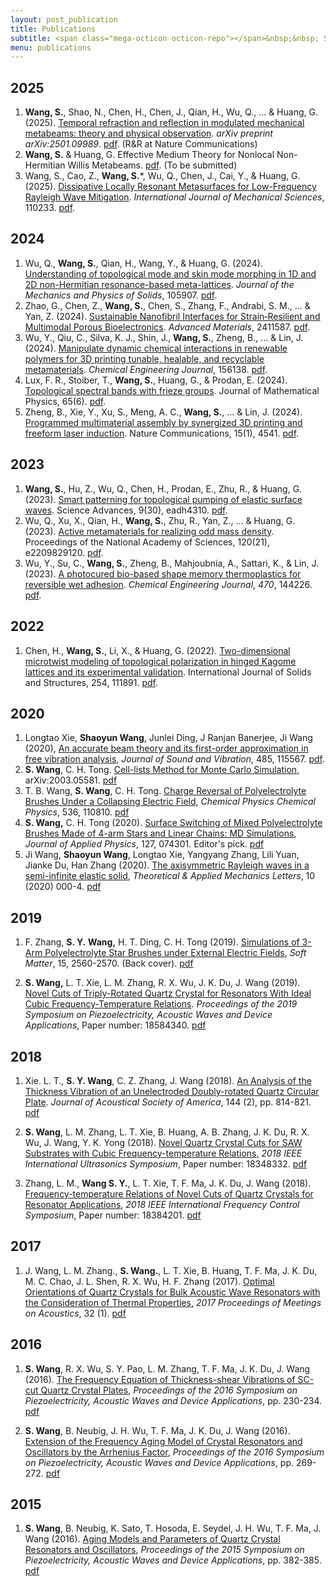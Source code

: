 ```yaml
---
layout: post_publication
title: Publications
subtitle: <span class="mega-octicon octicon-repo"></span>&nbsp;&nbsp; Shaoyun's Publications
menu: publications
---
```


## 2025

1. **Wang, S.**, Shao, N., Chen, H., Chen, J., Qian, H., Wu, Q., ... & Huang, G. (2025). [Temporal refraction and reflection in modulated mechanical metabeams: theory and physical observation](https://arxiv.org/abs/2501.09989). *arXiv preprint arXiv:2501.09989*. <a href="/assets/files/2025NC.pdf">pdf</a>. (R&R at Nature Communications) 
2. **Wang, S.** & Huang, G. Effective Medium Theory for Nonlocal Non-Hermitian Willis Metabeams. <a href="/assets/files/2025Willis.pdf">pdf</a>. (To be submitted)
3. Wang, S., Cao, Z., **Wang, S.***, Wu, Q., Chen, J., Cai, Y., & Huang, G. (2025). [Dissipative Locally Resonant Metasurfaces for Low-Frequency Rayleigh Wave Mitigation](https://doi.org/10.1016/j.ijmecsci.2025.110233). *International Journal of Mechanical Sciences*, 110233. <a href="/assets/files/2025SAW.pdf">pdf</a>.

## 2024

1. Wu, Q., **Wang, S.**, Qian, H., Wang, Y., & Huang, G. (2024). [Understanding of topological mode and skin mode morphing in 1D and 2D non-Hermitian resonance-based meta-lattices](https://doi.org/10.1016/j.jmps.2024.105907). *Journal of the Mechanics and Physics of Solids*, 105907. <a href="/assets/files/2024JMPS.pdf">pdf</a>.
2. Zhao, G., Chen, Z., **Wang, S.**, Chen, S., Zhang, F., Andrabi, S. M., ... & Yan, Z. (2024). [Sustainable Nanofibril Interfaces for Strain‐Resilient and Multimodal Porous Bioelectronics](https://doi.org/10.1002/adma.202411587). *Advanced Materials*, 2411587. <a href="/assets/files/2024AM.pdf">pdf</a>.
3. Wu, Y., Qiu, C., Silva, K. J., Shin, J., **Wang, S.**, Zheng, B., ... & Lin, J. (2024). [Manipulate dynamic chemical interactions in renewable polymers for 3D printing tunable, healable, and recyclable metamaterials](https://doi.org/10.1016/j.cej.2024.156138). *Chemical Engineering Journal*, 156138. <a href="/assets/files/2024CEJ.pdf">pdf</a>.
4. Lux, F. R., Stoiber, T., **Wang, S.**, Huang, G., & Prodan, E. (2024). [Topological spectral bands with frieze groups](https://doi.org/10.1063/5.0127973). Journal of Mathematical Physics, 65(6). <a href="/assets/files/2024JMP.pdf">pdf</a>.
5. Zheng, B., Xie, Y., Xu, S., Meng, A. C., **Wang, S.**, ... & Lin, J. (2024). [Programmed multimaterial assembly by synergized 3D printing and freeform laser induction](https://doi.org/10.1038/s41467-024-48919-5). Nature Communications, 15(1), 4541. <a href="/assets/files/2024NC.pdf">pdf</a>.

## 2023

1. **Wang, S.**, Hu, Z., Wu, Q., Chen, H., Prodan, E., Zhu, R., & Huang, G. (2023). [Smart patterning for topological pumping of elastic surface waves](https://www.science.org/doi/10.1126/sciadv.adh4310). Science Advances, 9(30), eadh4310. <a href="/assets/files/2023SciAdv.pdf">pdf</a>.
2. Wu, Q., Xu, X., Qian, H., **Wang, S.**, Zhu, R., Yan, Z., ... & Huang, G. (2023). [Active metamaterials for realizing odd mass density](https://doi.org/10.1073/pnas.2209829120). Proceedings of the National Academy of Sciences, 120(21), e2209829120. <a href="/assets/files/2023PNAS.pdf">pdf</a>.
3. Wu, Y., Su, C., **Wang, S.**, Zheng, B., Mahjoubnia, A., Sattari, K., & Lin, J. (2023). [A photocured bio-based shape memory thermoplastics for reversible wet adhesion](https://doi.org/10.1016/j.cej.2023.144226). *Chemical Engineering Journal*, *470*, 144226. <a href="/assets/files/2023CEJ.pdf">pdf</a>.

## 2022

1. Chen, H., **Wang, S.**, Li, X., & Huang, G. (2022). [Two-dimensional microtwist modeling of topological polarization in hinged Kagome lattices and its experimental validation](https://doi.org/10.1016/j.ijsolstr.2022.111891). International Journal of Solids and Structures, 254, 111891. <a href="/assets/files/2022IJSS.pdf">pdf</a>.

## 2020

1. Longtao Xie, **Shaoyun Wang**, Junlei Ding, J Ranjan Banerjee, Ji Wang (2020), [An accurate beam theory and its first-order approximation in free vibration analysis](https://www.sciencedirect.com/science/article/pii/S0022460X20303990?via%3Dihub), *Journal of Sound and Vibration*, 485, 115567. <a href="/assets/files/2020JSV.pdf">pdf</a>.
2. **S. Wang**, C. H. Tong. [Cell-lists Method for Monte Carlo Simulation](https://arxiv.org/abs/2003.05581), arXiv:2003.05581. <a href="/assets/files/2003.05581.pdf">pdf</a>
3. T. B. Wang, **S. Wang**, C. H. Tong. [ Charge Reversal of Polyelectrolyte Brushes Under a Collapsing Electric Field](https://doi.org/10.1016/j.chemphys.2020.110810), *Chemical Physics* *Chemical Physics*, 536, 110810. <a href="/assets/files/2020Chemical_Physics.pdf">pdf</a>
4. **S. Wang,** C. H. Tong (2020). [Surface Switching of Mixed Polyelectrolyte Brushes Made of 4-arm Stars and Linear Chains: MD Simulations](https://aip.scitation.org/doi/10.1063/1.5130643), *Journal of Applied Physics*, 127, 074301. Editor's pick. <a href="/assets/files/2020JAP.pdf">pdf</a>
5. Ji Wang, **Shaoyun Wang**, Longtao Xie, Yangyang Zhang, Lili Yuan, Jianke Du, Han Zhang (2020). [The axisymmetric Rayleigh waves in a semi-infinite elastic solid](http://dx.doi.org/10.1016/j.taml.2020.01.018), *Theoretical & Applied Mechanics Letters*, 10 (2020) 000-4. <a href="/assets/files/2020TAML.pdf">pdf</a>

## 2019


1. F. Zhang, **S. Y.** **Wang,** H. T. Ding, C. H. Tong (2019). [Simulations of 3-Arm Polyelectrolyte Star Brushes under External Electric Fields](https://pubs.rsc.org/en/content/articlelanding/2019/sm/c8sm02131g#!divAbstract), *Soft Matter*, 15, 2560-2570. (Back cover). <a href="/assets/files/2019Soft_Matter.pdf">pdf</a>

2. **S. Wang,** L. T. Xie, L. M. Zhang,     R. X. Wu, J. K. Du, J. Wang (2019). [Novel Cuts of Triply-Rotated Quartz Crystal for Resonators With      Ideal Cubic Frequency-Temperature Relations](https://ieeexplore.ieee.org/document/8681866). *Proceedings     of the 2019 Symposium on Piezoelectricity, Acoustic Waves and Device     Applications*, Paper     number: 18584340. <a href="/assets/files/2019SPWADA.pdf">pdf</a>

## 2018

1. Xie. L. T., **S. Y.     Wang**, C. Z. Zhang, J. Wang (2018). [An Analysis of the Thickness Vibration of an      Unelectroded Doubly-rotated Quartz Circular Plate](https://asa.scitation.org/doi/10.1121/1.5050609?af=R). *Journal of Acoustical Society of     America*, 144 (2), pp. 814-821. <a href="/assets/files/2018JASA.pdf">pdf</a>

2.  **S. Wang**, L. M. Zhang, L. T.     Xie, B. Huang, A. B. Zhang, J. K. Du, R. X. Wu, J. Wang, Y. K. Yong (2018). [Novel Quartz Crystal Cuts for SAW Substrates with      Cubic Frequency-temperature Relations,](https://ieeexplore.ieee.org/document/8579853) *2018 IEEE International Ultrasonics     Symposium*, Paper number: 18348332. <a href="/assets/files/2018IUS.pdf">pdf</a>

3.  Zhang, L. M., **Wang     S. Y.**, L. T. Xie, T. F. Ma, J. K. Du, J. Wang (2018). [Frequency-temperature Relations of Novel Cuts of      Quartz Crystals for Resonator Applications](https://ieeexplore.ieee.org/document/8597466), *2018 IEEE International Frequency     Control Symposium*, Paper number: 18384201. <a href="/assets/files/2018IFCS.pdf">pdf</a>

## 2017

1. J. Wang, L. M. Zhang.,     **S. Wang.**, L. T. Xie, B. Huang, T. F. Ma, J. K. Du, M. C. Chao,     J. L. Shen, R. X. Wu, H. F. Zhang (2017). [Optimal Orientations of Quartz Crystals for Bulk      Acoustic Wave Resonators with the Consideration of Thermal Properties,](https://asa.scitation.org/doi/10.1121/2.0000724) *2017 Proceedings of Meetings on Acoustics*, 32 (1). <a href="/assets/files/2017ICU.pdf">pdf</a>

## 2016

1. **S. Wang**, R. X. Wu, S. Y.     Pao, L. M. Zhang, T. F. Ma, J. K. Du, J. Wang (2016). [The Frequency Equation of Thickness-shear      Vibrations of SC-cut Quartz Crystal Plates](https://ieeexplore.ieee.org/document/7829994), *Proceedings of the 2016 Symposium     on Piezoelectricity, Acoustic Waves and Device Applications*, pp. 230-234. <a href="/assets/files/2016SPAWADA1.pdf">pdf</a>

2. **S. Wang**, B. Neubig, J.     H. Wu, T. F. Ma, J. K. Du, J. Wang (2016). [Extension of the Frequency Aging Model of Crystal      Resonators and Oscillators by the Arrhenius Factor](https://ieeexplore.ieee.org/document/7830003), *Proceedings of the 2016     Symposium on Piezoelectricity, Acoustic Waves and Device Applications*,     pp. 269-272. <a href="/assets/files/2016SPAWADA.pdf">pdf</a>

## 2015

1. **S. Wang**, B. Neubig, K. Sato,     T. Hosoda, E. Seydel, J. H. Wu, T. F. Ma, J. Wang (2016). [Aging Models and Parameters of Quartz Crystal      Resonators and Oscillators](https://ieeexplore.ieee.org/document/7364512/), *Proceedings of the 2015 Symposium on     Piezoelectricity, Acoustic Waves and Device Applications*, pp. 382-385. <a href="/assets/files/2015SPAWADA.pdf">pdf</a>

